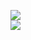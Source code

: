 [![](https://img.shields.io/badge/Made%20With-Github%20Spray-lightgrey.svg?style=for-the-badge&logo=github)](https://github.com/Annihil/github-spray#14734)  
[![](https://i.imgur.com/2DrTn0Z.gif)](https://github.com/Annihil/github-spray)